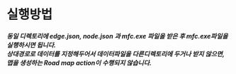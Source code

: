 <h1>실행방법</h1>

<h5>동일 디렉토리에 edge.json, node.json 과 mfc.exe 파일을 받은 후 mfc.exe파일을 실행하시면 됩니다.
<br> 상대경로로 데이터를 지정해두어서 데이터파일을 다른디렉토리에 두거나 받지 않으면, 맵을 생성하는 Road map action이 수행되지 않습니다.</h5>

